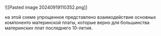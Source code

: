 ![[Pasted image 20240919110352.png]]

на этой схеме упрощенное представлено взаимодействие основных компоненто материнской платы, которые верно для большинства материнских плат последнего 
10-летия.